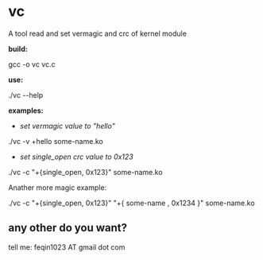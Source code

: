 # vc

A tool read and set vermagic and crc of kernel module

**build:**

  gcc -o vc vc.c

**use:**

  ./vc --help

**examples:**

-  *set vermagic value to "hello"*
  
./vc -v +hello some-name.ko
  
-  *set single_open crc value to 0x123*
  
./vc -c "+{single_open, 0x123}" some-name.ko

Anather more magic example:

./vc -c "+{single_open, 0x123}" "+{ some-name ,  0x1234 }" some-name.ko

## any other do you want?
  tell me: feqin1023 AT gmail dot com

